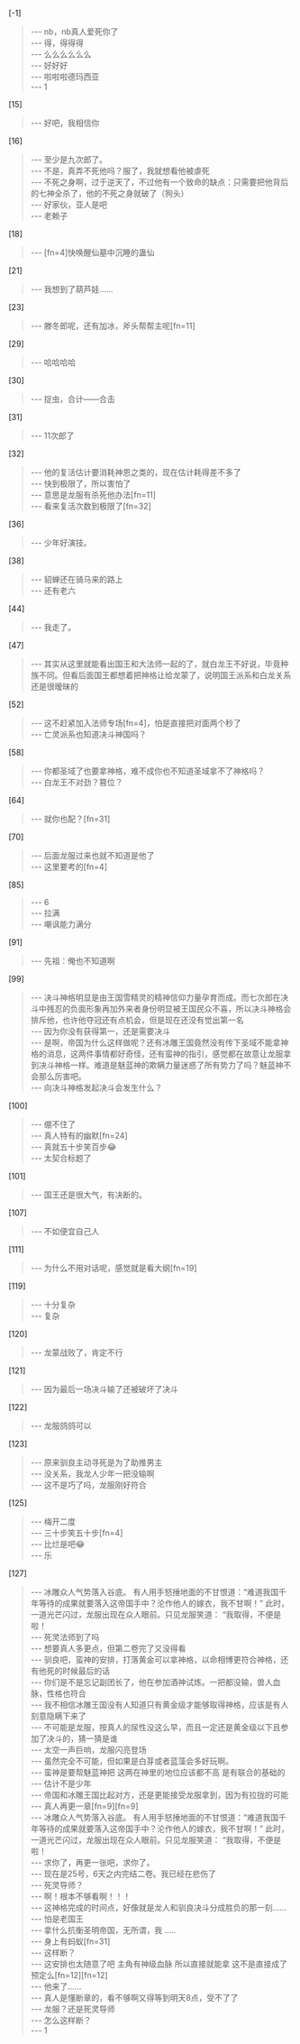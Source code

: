 
[-1] 
>--- nb，nb真人爱死你了<br>
>--- 得，得得得<br>
>--- 么么么么么么<br>
>--- 好好好<br>
>--- 啦啦啦德玛西亚<br>
>--- 1<br>

[15] 
>--- 好吧，我相信你<br>

[16] 
>--- 至少是九次郎了。<br>
>--- 不是，真弄不死他吗？服了，我就想看他被虐死<br>
>--- 不死之身啊，过于逆天了，不过他有一个致命的缺点：只需要把他背后的七神全杀了，他的不死之身就破了（狗头）<br>
>--- 好家伙，亚人是吧<br>
>--- 老赖子<br>

[18] 
>--- [fn=4]快唤醒仙墓中沉睡的蛊仙<br>

[21] 
>--- 我想到了葫芦娃……<br>

[23] 
>--- 滕冬郎呢，还有加冰，斧头帮帮主呢[fn=11]<br>

[29] 
>--- 哈哈哈哈<br>

[30] 
>--- 捉虫，合计——合击<br>

[31] 
>--- 11次郎了<br>

[32] 
>--- 他的复活估计要消耗神恩之类的，现在估计耗得差不多了<br>
>--- 快到极限了，所以害怕了<br>
>--- 意思是龙服有杀死他办法[fn=11]<br>
>--- 看来复活次数到极限了[fn=32]<br>

[36] 
>--- 少年好演技。<br>

[38] 
>--- 貂蝉还在骑马来的路上<br>
>--- 还有老六<br>

[44] 
>--- 我走了。<br>

[47] 
>--- 其实从这里就能看出国王和大法师一起的了，就白龙王不好说，毕竟种族不同。但看后面国王都想着把神格让给龙蒙了，说明国王派系和白龙关系还是很暧昧的<br>

[52] 
>--- 这不赶紧加入法师专场[fn=4]，怕是直接把对面两个秒了<br>
>--- 亡灵派系也知道决斗神国吗？<br>

[58] 
>--- 你都圣域了也要拿神格，难不成你也不知道圣域拿不了神格吗？<br>
>--- 白龙王不对劲？篡位？<br>

[64] 
>--- 就你也配？[fn=31]<br>

[70] 
>--- 后面龙服过来也就不知道是他了<br>
>--- 这里要考的[fn=4]<br>

[85] 
>--- 6<br>
>--- 拉满<br>
>--- 嘲讽能力满分<br>

[91] 
>--- 先祖：俺也不知道啊<br>

[99] 
>--- 决斗神格明显是由王国雪精灵的精神信仰力量孕育而成。而七次郎在决斗中残忍的负面形象再加外来者身份明显被王国民众不喜，所以决斗神格会排斥他，也许他夺冠还有点机会，但是现在还没有觉出第一名<br>
>--- 因为你没有获得第一，还是需要决斗<br>
>--- 是啊，帝国为什么这样做呢？还有冰雕王国竟然没有传下圣域不能拿神格的消息，这两件事情都好奇怪，还有蛮神的指引，感觉都在故意让龙服拿到决斗神格一样。难道是魅蓝神的欺瞒力量迷惑了所有势力了吗？魅蓝神不会那么厉害吧。<br>
>--- 向决斗神格发起决斗会发生什么？<br>

[100] 
>--- 绷不住了<br>
>--- 真人特有的幽默[fn=24]<br>
>--- 真就五十步笑百步😂<br>
>--- 太契合标题了<br>

[101] 
>--- 国王还是很大气，有决断的。<br>

[107] 
>--- 不如便宜自己人<br>

[111] 
>--- 为什么不用对话呢，感觉就是看大纲[fn=19]<br>

[119] 
>--- 十分复杂<br>
>--- 复杂<br>

[120] 
>--- 龙蒙战败了，肯定不行<br>

[121] 
>--- 因为最后一场决斗输了还被破坏了决斗<br>

[122] 
>--- 龙服鸽鸽可以<br>

[123] 
>--- 原来驯良主动寻死是为了助推男主<br>
>--- 没关系，我龙人少年一把没输啊<br>
>--- 这不是巧了吗，龙服刚好符合<br>

[125] 
>--- 梅开二度<br>
>--- 三十步笑五十步[fn=4]<br>
>--- 比烂是吧😂<br>
>--- 乐<br>

[127] 
>--- 冰雕众人气势落入谷底。
有人用手怒捶地面的不甘恨道：“难道我国千年等待的成果就要落入这帝国手中？沦作他人的嫁衣，我不甘啊！”
此时，一道光芒闪过，龙服出现在众人眼前。只见龙服笑道：
“我取得，不便是啦！<br>
>--- 死灵法师到了吗<br>
>--- 想要真人多更点，但第二卷完了又没得看<br>
>--- 驯良吧，蛮神的安排，打落黄金可以拿神格，以命相博更符合神格，还有他死的时候最后的话<br>
>--- 你们是不是忘记副团长了，他在参加酒神试炼。一把都没输，兽人血脉，性格也符合<br>
>--- 我不相信冰雕王国没有人知道只有黄金级才能够取得神格，应该是有人刻意隐瞒下来了<br>
>--- 不可能是龙服，按真人的尿性没这么早，而且一定还是黄金级以下且参加了决斗的，猜一猜是谁<br>
>--- 太空一声巨响，龙服闪亮登场<br>
>--- 虽然完全不可能，但如果是白芽或者蓝藻会多好玩啊。<br>
>--- 蛮神是要帮魅蓝神把  这两在神里的地位应该都不高 是有联合的基础的<br>
>--- 估计不是少年<br>
>--- 帝国和冰雕王国比起对方，还是更能接受龙服拿到，因为有拉拢的可能<br>
>--- 真人再更一章[fn=9][fn=9]<br>
>--- 冰雕众人气势落入谷底。
有人用手怒捶地面的不甘恨道：“难道我国千年等待的成果就要落入这帝国手中？沦作他人的嫁衣，我不甘啊！”
此时，一道光芒闪过，龙服出现在众人眼前。只见龙服笑道：
“我取得，不便是啦！<br>
>--- 求你了，再更一张吧，求你了。<br>
>--- 现在是25号，6天之内完结二卷。我已经在悲伤了<br>
>--- 死灵导师？<br>
>--- 啊！根本不够看啊！！！<br>
>--- 这神格完成的时间点，好像就是龙人和驯良决斗分成胜负的那一刻……<br>
>--- 怕是老国王<br>
>--- 拿什么抗衡圣明帝国，无所谓，我 .....<br>
>--- 身上有蚂蚁[fn=31]<br>
>--- 这样断？<br>
>--- 这安排也太随意了吧   主角有神级血脉   所以直接就能拿   这不是直接成了预定么[fn=12][fn=12]<br>
>--- 他来了……<br>
>--- 真人是懂断章的，看不够啊又得等到明天8点，受不了了<br>
>--- 龙服？还是死灵导师<br>
>--- 怎么这样断？<br>
>--- 1<br>
